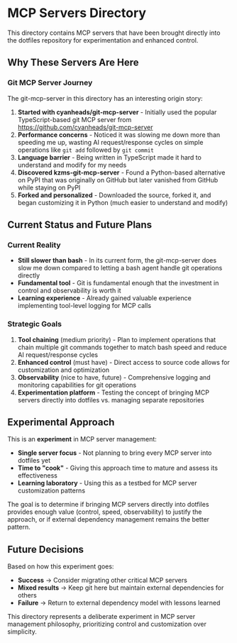# MCP Servers Directory

This directory contains MCP servers that have been brought directly into the dotfiles repository for experimentation and enhanced control.

## Why These Servers Are Here

### Git MCP Server Journey

The git-mcp-server in this directory has an interesting origin story:

1. **Started with cyanheads/git-mcp-server** - Initially used the popular TypeScript-based git MCP server from https://github.com/cyanheads/git-mcp-server
2. **Performance concerns** - Noticed it was slowing me down more than speeding me up, wasting AI request/response cycles on simple operations like `git add` followed by `git commit`
3. **Language barrier** - Being written in TypeScript made it hard to understand and modify for my needs
4. **Discovered kzms-git-mcp-server** - Found a Python-based alternative on PyPI that was originally on GitHub but later vanished from GitHub while staying on PyPI
5. **Forked and personalized** - Downloaded the source, forked it, and began customizing it in Python (much easier to understand and modify)

## Current Status and Future Plans

### Current Reality
- **Still slower than bash** - In its current form, the git-mcp-server does slow me down compared to letting a bash agent handle git operations directly
- **Fundamental tool** - Git is fundamental enough that the investment in control and observability is worth it
- **Learning experience** - Already gained valuable experience implementing tool-level logging for MCP calls

### Strategic Goals
1. **Tool chaining** (medium priority) - Plan to implement operations that chain multiple git commands together to match bash speed and reduce AI request/response cycles
2. **Enhanced control** (must have) - Direct access to source code allows for customization and optimization
3. **Observability** (nice to have, future) - Comprehensive logging and monitoring capabilities for git operations
4. **Experimentation platform** - Testing the concept of bringing MCP servers directly into dotfiles vs. managing separate repositories

## Experimental Approach

This is an **experiment** in MCP server management:
- **Single server focus** - Not planning to bring every MCP server into dotfiles yet
- **Time to "cook"** - Giving this approach time to mature and assess its effectiveness
- **Learning laboratory** - Using this as a testbed for MCP server customization patterns

The goal is to determine if bringing MCP servers directly into dotfiles provides enough value (control, speed, observability) to justify the approach, or if external dependency management remains the better pattern.

## Future Decisions

Based on how this experiment goes:
- **Success** → Consider migrating other critical MCP servers
- **Mixed results** → Keep git here but maintain external dependencies for others  
- **Failure** → Return to external dependency model with lessons learned

This directory represents a deliberate experiment in MCP server management philosophy, prioritizing control and customization over simplicity.
